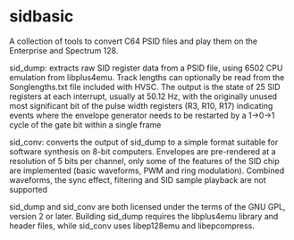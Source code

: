 # sidbasic
A collection of tools to convert C64 PSID files and play them on the Enterprise and Spectrum 128.

sid_dump: extracts raw SID register data from a PSID file, using 6502 CPU emulation from libplus4emu. Track lengths can optionally be read from the Songlengths.txt file included with HVSC. The output is the state of 25 SID registers at each interrupt, usually at 50.12 Hz, with the originally unused most significant bit of the pulse width registers (R3, R10, R17) indicating events where the envelope generator needs to be restarted by a 1->0->1 cycle of the gate bit within a single frame

sid_conv: converts the output of sid_dump to a simple format suitable for software synthesis on 8-bit computers. Envelopes are pre-rendered at a resolution of 5 bits per channel, only some of the features of the SID chip are implemented (basic waveforms, PWM and ring modulation). Combined waveforms, the sync effect, filtering and SID sample playback are not supported

sid_dump and sid_conv are both licensed under the terms of the GNU GPL, version 2 or later. Building sid_dump requires the libplus4emu library and header files, while sid_conv uses libep128emu and libepcompress.
